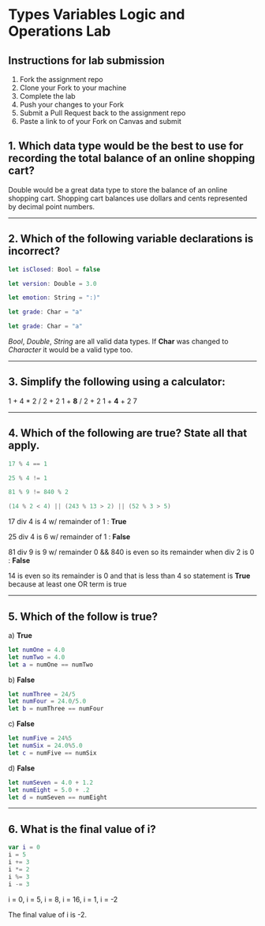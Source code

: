 # Types Variables Logic and Operations Lab

## Instructions for lab submission

1. Fork the assignment repo
1. Clone your Fork to your machine
1. Complete the lab
1. Push your changes to your Fork
1. Submit a Pull Request back to the assignment repo
1. Paste a link to of your Fork on Canvas and submit

## 1. Which data type would be the best to use for recording the total balance of an online shopping cart?

Double would be a great data type to store the balance of an online shopping cart. Shopping cart balances use dollars and cents represented by decimal point numbers. 

***
## 2. Which of the following variable declarations is **incorrect**?

```swift
let isClosed: Bool = false

let version: Double = 3.0

let emotion: String = ":)"

let grade: Char = "a"
```

```swift
let grade: Char = "a"
```
*Bool*, *Double*, *String* are all valid data types. If **Char** was changed to *Character* it would be a valid type too. 

***
## 3. Simplify the following using a calculator:

1 + 4 * 2 / 2 + 2
1 + **8** / 2 + 2
1 + **4** + 2
7

***
## 4. Which of the following are true? State all that apply.

```swift
17 % 4 == 1

25 % 4 != 1

81 % 9 != 840 % 2

(14 % 2 < 4) || (243 % 13 > 2) || (52 % 3 > 5)
```

17 div 4  is 4 w/ remainder of 1 : **True**

25 div 4 is 6 w/ remainder of 1 : **False**

81 div 9 is 9 w/ remainder 0 && 840 is even so its remainder when div 2 is 0 : **False**

14 is even so its remainder is 0 and that is less than 4 so statement is **True** because at least one OR term is true

***
## 5. Which of the follow is true?

a) **True**
```swift
let numOne = 4.0
let numTwo = 4.0
let a = numOne == numTwo
```
b) **False**
```swift
let numThree = 24/5
let numFour = 24.0/5.0
let b = numThree == numFour
```
c) **False**
```swift
let numFive = 24%5
let numSix = 24.0%5.0
let c = numFive == numSix
```
d) **False**
```swift
let numSeven = 4.0 + 1.2
let numEight = 5.0 + .2
let d = numSeven == numEight
```

***
## 6. What is the final value of i?

```swift
var i = 0
i = 5
i += 3
i *= 2
i %= 3
i -= 3
```
i = 0, i = 5, i = 8, i = 16, i = 1, i = -2

The final value of i is -2.
